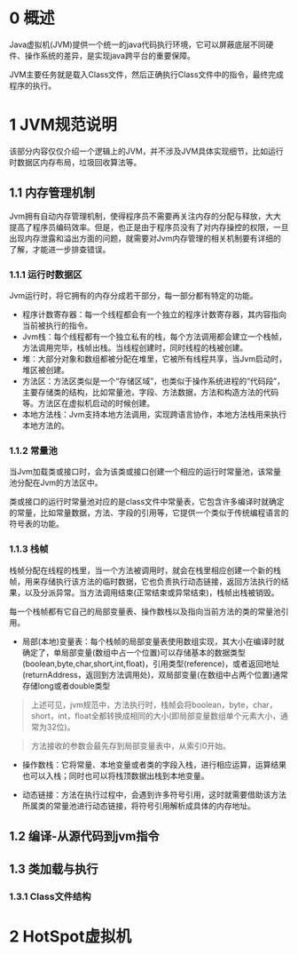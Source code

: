 # 0 概述
Java虚拟机(JVM)提供一个统一的java代码执行环境，它可以屏蔽底层不同硬件、操作系统的差异，是实现java跨平台的重要保障。

JVM主要任务就是载入Class文件，然后正确执行Class文件中的指令，最终完成程序的执行。

# 1 JVM规范说明
该部分内容仅仅介绍一个逻辑上的JVM，并不涉及JVM具体实现细节，比如运行时数据区内存布局，垃圾回收算法等。

## 1.1 内存管理机制
Jvm拥有自动内存管理机制，使得程序员不需要再关注内存的分配与释放，大大提高了程序员编码效率。但是，也正是由于程序员没有了对内存操控的权限，一旦出现内存泄露和溢出方面的问题，就需要对Jvm内存管理的相关机制要有详细的了解，才能进一步排查错误。
### 1.1.1 运行时数据区
Jvm运行时，将它拥有的内存分成若干部分，每一部分都有特定的功能。
- 程序计数寄存器：每一个线程都会有一个独立的程序计数寄存器，其内容指向当前被执行的指令。
- Jvm栈：每个线程都有一个独立私有的栈，每个方法调用都会建立一个栈帧，方法调用完毕，栈帧出栈。当线程创建时，同时线程的栈被创建。
- 堆：大部分对象和数组都被分配在堆里，它被所有线程共享，当Jvm启动时，堆区被创建。
- 方法区：方法区类似是一个“存储区域”，也类似于操作系统进程的“代码段”，主要存储类的结构，比如常量池，字段、方法数据，方法和构造方法的代码等。方法区在虚拟机启动的时候创建。
- 本地方法栈：Jvm支持本地方法调用，实现跨语言协作，本地方法栈用来执行本地方法的。

### 1.1.2 常量池
当Jvm加载类或接口时，会为该类或接口创建一个相应的运行时常量池，该常量池分配在Jvm的方法区中。

类或接口的运行时常量池对应的是class文件中常量表，它包含许多编译时就确定的常量，比如常量数据，方法、字段的引用等，它提供一个类似于传统编程语言的符号表的功能。

### 1.1.3 栈帧
栈帧分配在线程的栈里，当一个方法被调用时，就会在栈里相应创建一个新的栈帧，用来存储执行该方法的临时数据，它也负责执行动态链接，返回方法执行的结果，以及分派异常。当方法调用结束(正常结束或异常结束)，栈帧出栈被销毁。

每一个栈帧都有它自己的局部变量表、操作数栈以及指向当前方法的类的常量池引用。

- 局部(本地)变量表：每个栈帧的局部变量表使用数组实现，其大小在编译时就确定了，单局部变量(数组中占一个位置)可以存储基本的数据类型(boolean,byte,char,short,int,float)，引用类型(reference)，或者返回地址(returnAddress，返回到方法调用处)，双局部变量(在数组中占两个位置)通常存储long或者double类型

> 上述可见，jvm规范中，方法执行时，栈帧会将boolean，byte，char，short，int，float全都转换成相同的大小(即局部变量数组单个元素大小，通常为32位)。

> 方法接收的参数会最先存到局部变量表中，从索引0开始。

- 操作数栈：它将常量、本地变量或者类的字段入栈，进行相应运算，运算结果也可以入栈；同时也可以将栈顶数据出栈到本地变量。

- 动态链接：方法在执行过程中，会遇到许多符号引用，这时就需要借助该方法所属类的常量池进行动态链接，将符号引用解析成具体的内存地址。


## 1.2 编译-从源代码到jvm指令



## 1.3 类加载与执行

### 1.3.1 Class文件结构



# 2 HotSpot虚拟机
